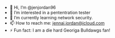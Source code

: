 - 👋 Hi, I’m @jenjordan96
- 👀 I’m interested in a pententration tester
- 🌱 I’m currently learning network security.
- 📫 How to reach me: jennai.jordan@icloud.com
- ⚡ Fun fact: I am a die hard Georiga Bulldawgs fan!

<!---
jenjordan96/jenjordan96 is a ✨ special ✨ repository because its `README.md` (this file) appears on your GitHub profile.
You can click the Preview link to take a look at your changes.
--->
